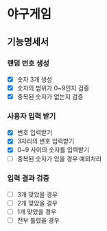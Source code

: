 # 야구게임
## 기능명세서

### 랜덤 번호 생성
- [x] 숫자 3개 생성
- [x] 숫자의 범위가 0~9인지 검증
- [x] 중복된 숫자가 없는지 검증

### 사용자 입력 받기
- [x] 번호 입력받기
- [x] 3자리의 번호 입력받기
- [x] 0~9 사이의 숫자를 입력받기
- [ ] 중복된 숫자가 있을 경우 예외처리

### 입력 결과 검증
- [ ] 3개 맞았을 경우
- [ ] 2개 맞았을 경우
- [ ] 1개 맞았을 경우
- [ ] 전부 틀렸을 경우
